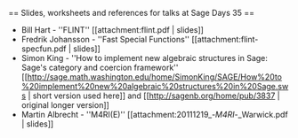 == Slides, worksheets and references for talks at Sage Days 35 ==

 * Bill Hart - ''FLINT'' [[attachment:flint.pdf | slides]]
 * Fredrik Johansson - ''Fast Special Functions'' [[attachment:flint-specfun.pdf | slides]]
 * Simon King - ''How to implement new algebraic structures in Sage: Sage's category and coercion framework'' [[http://sage.math.washington.edu/home/SimonKing/SAGE/How%20to%20implement%20new%20algebraic%20structures%20in%20Sage.sws | short version used here]] and [[http://sagenb.org/home/pub/3837 | original longer version]]
 * Martin Albrecht - ''M4RI(E)'' [[attachment:20111219_-_M4RI_-_Warwick.pdf | slides]]
